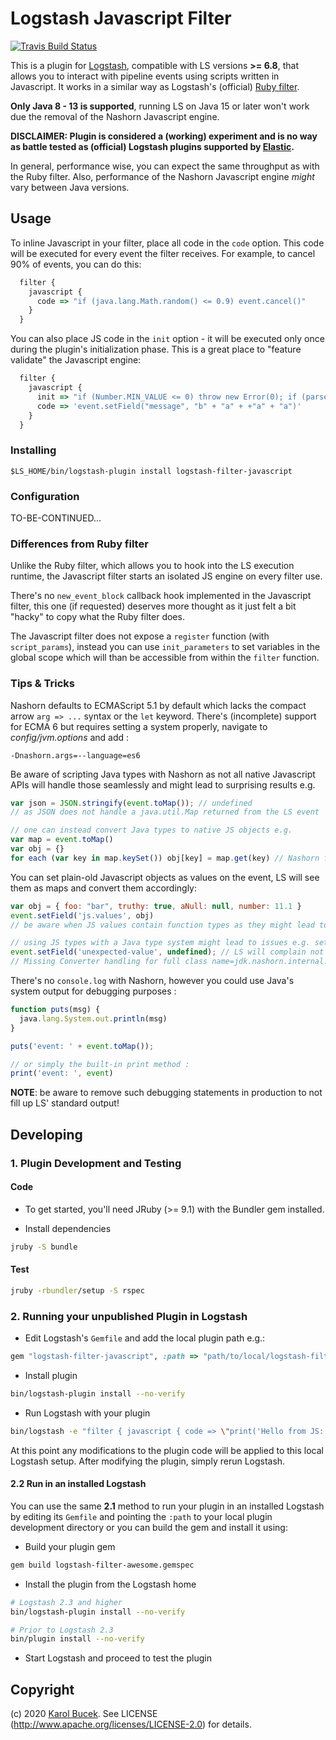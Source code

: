 # Logstash Javascript Filter

[![Travis Build Status](https://travis-ci.com/kares/logstash-filter-javascript.svg)](https://travis-ci.com/kares/logstash-filter-javascript)

This is a plugin for [Logstash](https://www.elastic.co/guide/en/logstash/current/introduction.html), compatible with LS 
versions **>= 6.8**, that allows you to interact with pipeline events using scripts written in Javascript. 
It works in a similar way as Logstash's (official) [Ruby filter](https://www.elastic.co/guide/en/logstash/current/plugins-filters-ruby.html). 

**Only Java 8 - 13 is supported**, running LS on Java 15 or later won't work due the removal of the Nashorn Javascript engine.

**DISCLAIMER: Plugin is considered a (working) experiment and is no way as battle tested as (official) Logstash plugins supported 
by [Elastic](https://www.elastic.co/support/matrix#matrix_logstash_plugins).** 

In general, performance wise, you can expect the same throughput as with the Ruby filter.
Also, performance of the Nashorn Javascript engine *might* vary between Java versions.

## Usage

To inline Javascript in your filter, place all code in the `code` option. This code will be executed for every event the 
filter receives. For example, to cancel 90% of events, you can do this:
```javascript
  filter {
    javascript {
      code => "if (java.lang.Math.random() <= 0.9) event.cancel()"
    }
  }
```

You can also place JS code in the `init` option - it will be executed only once during the plugin's initialization phase.
This is a great place to "feature validate" the Javascript engine:

```javascript
  filter {
    javascript {
      init => "if (Number.MIN_VALUE <= 0) throw new Error(0); if (parseInt('f*ck', 16) !== 15) throw 'f*ck'"
      code => 'event.setField("message", "b" + "a" + +"a" + "a")'
    }
  }
```

### Installing

`$LS_HOME/bin/logstash-plugin install logstash-filter-javascript`

### Configuration

TO-BE-CONTINUED...

### Differences from Ruby filter

Unlike the Ruby filter, which allows you to hook into the LS execution runtime, the Javascript filter starts an isolated
JS engine on every filter use.

There's no `new_event_block` callback hook implemented in the Javascript filter, this one (if requested) deserves more 
thought as it just felt a bit "hacky" to copy what the Ruby filter does. 

The Javascript filter does not expose a `register` function (with `script_params`), instead you can use `init_parameters` 
to set variables in the global scope which will than be accessible from within the `filter` function. 

### Tips & Tricks

Nashorn defaults to ECMAScript 5.1 by default which lacks the compact arrow `arg => ...` syntax or the `let` keyword.
There's (incomplete) support for ECMA 6 but requires setting a system properly, navigate to *config/jvm.options* and add :
```
-Dnashorn.args=--language=es6
```

Be aware of scripting Java types with Nashorn as not all native Javascript APIs will handle those seamlessly and 
might lead to surprising results e.g.

```javascript
var json = JSON.stringify(event.toMap()); // undefined
// as JSON does not handle a java.util.Map returned from the LS event

// one can instead convert Java types to native JS objects e.g.
var map = event.toMap()
var obj = {}
for each (var key in map.keySet()) obj[key] = map.get(key) // Nashorn for-each extension for Java arrays/collections
```

You can set plain-old Javascript objects as values on the event, LS will see them as maps and convert them accordingly:

```javascript
var obj = { foo: "bar", truthy: true, aNull: null, number: 11.1 }
event.setField('js.values', obj)
// be aware when JS values contain function types as they might lead to issues
```

```javascript
// using JS types with a Java type system might lead to issues e.g. setting it on an event e.g.
event.setField('unexpected-value', undefined); // LS will complain not being able to handle :
// Missing Converter handling for full class name=jdk.nashorn.internal.runtime.Undefined
```

There's no `console.log` with Nashorn, however you could use Java's system output for debugging purposes :
```javascript
function puts(msg) {
  java.lang.System.out.println(msg)  
}

puts('event: ' + event.toMap());

// or simply the built-in print method :
print('event: ', event)
```
**NOTE**: be aware to remove such debugging statements in production to not fill up LS' standard output!

## Developing

### 1. Plugin Development and Testing

#### Code

- To get started, you'll need JRuby (>= 9.1) with the Bundler gem installed.

- Install dependencies
```sh
jruby -S bundle
```

#### Test

```sh
jruby -rbundler/setup -S rspec
```

### 2. Running your unpublished Plugin in Logstash

- Edit Logstash's `Gemfile` and add the local plugin path e.g.:
```ruby
gem "logstash-filter-javascript", :path => "path/to/local/logstash-filter-javascript"
```
- Install plugin
```sh
bin/logstash-plugin install --no-verify
```
- Run Logstash with your plugin
```sh
bin/logstash -e "filter { javascript { code => \"print('Hello from JS: ' + event.getField('message'))\" } }"
```
At this point any modifications to the plugin code will be applied to this local Logstash setup. After modifying the plugin, simply rerun Logstash.

#### 2.2 Run in an installed Logstash

You can use the same **2.1** method to run your plugin in an installed Logstash by editing its `Gemfile` and pointing the `:path` to your local plugin development directory or you can build the gem and install it using:

- Build your plugin gem
```sh
gem build logstash-filter-awesome.gemspec
```
- Install the plugin from the Logstash home
```sh
# Logstash 2.3 and higher
bin/logstash-plugin install --no-verify

# Prior to Logstash 2.3
bin/plugin install --no-verify

```
- Start Logstash and proceed to test the plugin

## Copyright

(c) 2020 [Karol Bucek](https://github.com/kares).
See LICENSE (http://www.apache.org/licenses/LICENSE-2.0) for details.
